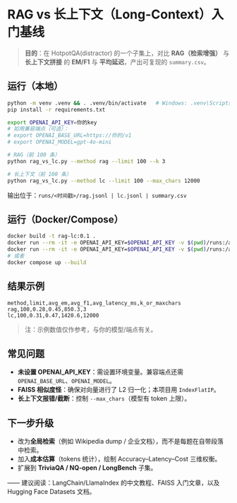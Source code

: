 # RAG vs 长上下文（Long-Context）入门基线

> **目的**：在 HotpotQA(distractor) 的一个子集上，对比 **RAG（检索增强）** 与 **长上下文拼接** 的 **EM/F1** 与 **平均延迟**，产出可复现的 `summary.csv`。

## 运行（本地）
```bash
python -m venv .venv && . .venv/bin/activate   # Windows: .venv\Scripts\activate
pip install -r requirements.txt

export OPENAI_API_KEY=你的key
# 如用兼容端点（可选）：
# export OPENAI_BASE_URL=https://你的/v1
# export OPENAI_MODEL=gpt-4o-mini

# RAG（前 100 条）
python rag_vs_lc.py --method rag --limit 100 --k 3

# 长上下文（前 100 条）
python rag_vs_lc.py --method lc --limit 100 --max_chars 12000
```

输出位于：`runs/<时间戳>/rag.jsonl | lc.jsonl | summary.csv`

## 运行（Docker/Compose）
```bash
docker build -t rag-lc:0.1 .
docker run --rm -it -e OPENAI_API_KEY=$OPENAI_API_KEY -v $(pwd)/runs:/app/runs rag-lc:0.1 --method rag --limit 100 --k 3
docker run --rm -it -e OPENAI_API_KEY=$OPENAI_API_KEY -v $(pwd)/runs:/app/runs rag-lc:0.1 --method lc  --limit 100 --max_chars 12000
# 或者
docker compose up --build
```

## 结果示例
```
method,limit,avg_em,avg_f1,avg_latency_ms,k_or_maxchars
rag,100,0.28,0.45,850.3,3
lc,100,0.31,0.47,1420.6,12000
```

> 注：示例数值仅作参考，与你的模型/端点有关。

## 常见问题
- **未设置 OPENAI_API_KEY**：需设置环境变量。兼容端点还需 `OPENAI_BASE_URL`、`OPENAI_MODEL`。
- **FAISS 相似度怪**：确保对向量进行了 L2 归一化；本项目用 `IndexFlatIP`。
- **长上下文报错/截断**：控制 `--max_chars`（模型有 token 上限）。

## 下一步升级
- 改为**全局检索**（例如 Wikipedia dump / 企业文档），而不是每题在自带段落中检索。
- 加入**成本估算**（tokens 统计），绘制 Accuracy–Latency–Cost 三维权衡。
- 扩展到 **TriviaQA / NQ-open / LongBench** 子集。

——
建议阅读：LangChain/LlamaIndex 的中文教程、FAISS 入门文章，以及 Hugging Face Datasets 文档。
